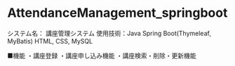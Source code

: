 # AttendanceManagement_springboot

システム名： 講座管理システム 使用技術：Java Spring Boot(Thymeleaf, MyBatis) HTML, CSS, MySQL

■機能 
・講座登録 
・講座申し込み機能
・講座検索・削除・更新機能
